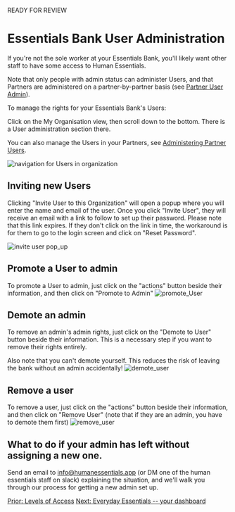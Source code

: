 READY FOR REVIEW
# Essentials Bank User Administration

If you're not the sole worker at your Essentials Bank, you'll likely want other staff to have some access to Human Essentials. 

Note that only people with admin status can administer Users, and that Partners are administered on a partner-by-partner basis (see [Partner User Admin](pm_partner_user_admin.md)).  

To manage the rights for your Essentials Bank's Users:

Click on the My Organisation view, then  scroll down to the bottom. There is a User administration section there.

You can also manage the Users in your Partners, see [Administering Partner Users](pm_partner_user_admin.md).


![navigation for Users in organization](images/getting_started/user_admin/gs_user_admin_navigation.png)

## Inviting new Users
Clicking "Invite User to this Organization" will open a popup where you will enter the name and email of the user.  Once you click "Invite User", they will receive an email with a link to follow to set up their password. 
Please note that this link expires. If they don't click on the link in time, the workaround is for them to go to the login screen and click on "Reset Password". 

![invite user pop_up](images/getting_started/user_admin/gs_user_admin_invite_user.png)

## Promote a User to admin
To promote a User to admin, just click on the "actions" button beside their information, and then click on "Promote to Admin"
![promote_User](images/getting_started/user_admin/gs_user_admin_promote_user.png)

## Demote an admin
To remove an admin's admin rights, just click on the "Demote to User" button beside their information.
This is a necessary step if you want to remove their rights entirely. 

Also note that you can't demote yourself.  This reduces the risk of leaving the bank without an admin accidentally!
![demote_user](images/getting_started/user_admin/gs_user_admin_demote_admin.png)
## Remove a user
To remove a user, just click on the "actions" button beside their information, and then click on "Remove User" (note that if they are an admin, you have to demote them first)
![remove_user](images/getting_started/user_admin/gs_user_admin_remove_user.png)
## What to do if your admin has left without assigning a new one.
Send an email to info@humanessentials.app (or DM one of the human essentials staff on slack) explaining the situation, and we'll walk you through our process for getting a new admin set up.

[Prior:  Levels of Access](getting_started_access_levels.md)
[Next:  Everyday Essentials -- your dashboard](essentials_dashboard.md)




